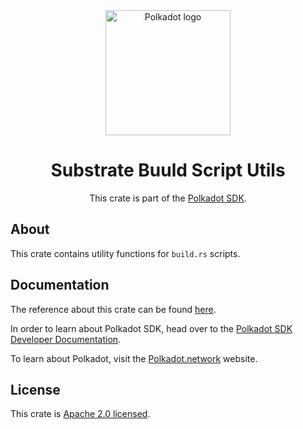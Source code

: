 <div align="center">

<img src="https://raw.githubusercontent.com/paritytech/polkadot-sdk/rzadp/readmes/docs/images/Polkadot_Logo_Horizontal_Pink_BlackOnWhite.png" alt="Polkadot logo" width="200">

# Substrate Buuld Script Utils

This crate is part of the [Polkadot SDK](https://github.com/paritytech/polkadot-sdk/).

</div>

## About

This crate contains utility functions for `build.rs` scripts.

## Documentation

The reference about this crate can be found [here](https://paritytech.github.io/polkadot-sdk/master/substrate_build_script_utils).

In order to learn about Polkadot SDK, head over to the [Polkadot SDK Developer Documentation](https://paritytech.github.io/polkadot-sdk/master/polkadot_sdk_docs/index.html).

To learn about Polkadot, visit the [Polkadot.network](https://polkadot.network/) website.

## License

This crate is [Apache 2.0 licensed](https://spdx.org/licenses/Apache-2.0.html).
